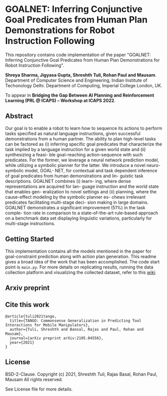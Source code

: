 # GOALNET: Inferring Conjunctive Goal Predicates from Human Plan Demonstrations for Robot Instruction Following

This repository contains code implementation of the paper "GOALNET: Inferring Conjunctive Goal Predicates from Human Plan Demonstrations for Robot Instruction Following".

**Shreya Sharma, Jigyasa Gupta, Shreshth Tuli, Rohan Paul and Mausam**. Department of Computer Science and Engineering, Indian Institute of Techonology Delhi. Department of Computing, Imperial College London, UK.

To appear in **Bridging the Gap Between AI Planning and Reinforcement Learning (PRL @ ICAPS) – Workshop at ICAPS 2022**.

## Abstract

Our goal is to enable a robot to learn how to sequence its actions to perform tasks specified as natural language instructions, given successful demonstrations from a human partner. The ability to plan high-level tasks can be factored as (i) inferring specific goal predicates that characterize the task implied by a language instruction for a given world state and (ii) synthesizing a feasi- ble goal-reaching action-sequence with such predicates. For the former, we leverage a neural network prediction model, while utilizing a symbolic planner for the latter. We introduce a novel neuro-symbolic model, GOAL- NET, for contextual and task dependent inference of goal predicates from human demonstrations and lin- guistic task descriptions. GOALNET combines (i) learn- ing, where dense representations are acquired for lan- guage instruction and the world state that enables gen- eralization to novel settings and (ii) planning, where the cause-effect modeling by the symbolic planner es- chews irrelevant predicates facilitating multi-stage deci- sion making in large domains. GOALNET demonstrates a significant improvement (51%) in the task comple- tion rate in comparison to a state-of-the-art rule-based approach on a benchmark data set displaying linguistic variations, particularly for multi-stage instructions.

<!-- ## Supplementary video

[![IMAGE ALT TEXT HERE](https://img.youtube.com/vi/lUWU3rK1Gno/0.jpg)](https://www.youtube.com/watch?v=lUWU3rK1Gno) -->

## Getting Started

This implementation contains all the models mentioned in the paper for goal-constraint prediction along with action plan generation. This readme gives a broad idea of the work that has been accomplished. The code start point is `main.py`. For more details on replicating results, running the data collection platform and visualizing the collected dataset, refer to this [wiki](https://github.com/reail-iitd/goalnet/wiki).

<!-- For our GOALNET model, use $MODEL_NAME as **GGCN_Metric_Attn_Aseq_L_Auto_Cons_C_Tool_Action**. -->

## Arxiv preprint
<!-- https://arxiv.org/abs/2105.04556. -->

## Cite this work
```
@article{tuli2021tango,
  title={TANGO: Commonsense Generalization in Predicting Tool Interactions for Mobile Manipulators},
  author={Tuli, Shreshth and Bansal, Rajas and Paul, Rohan and Mausam},
  journal={arXiv preprint arXiv:2105.04556},
  year={2021}
}
```

## License

BSD-2-Clause. 
Copyright (c) 2021, Shreshth Tuli, Rajas Basal, Rohan Paul, Mausam
All rights reserved.

See License file for more details.
